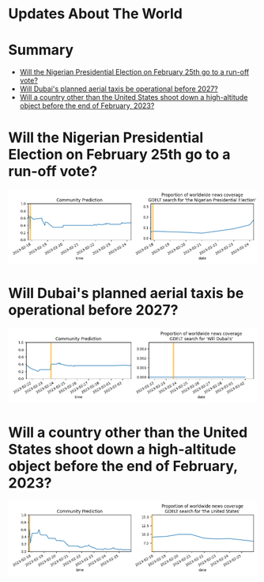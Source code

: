
Updates About The World
=======================

Summary
=======

* [Will the Nigerian Presidential Election on February 25th go to a run-off vote?](#will-the-nigerian-presidential-election-on-february-25th-go-to-a-run-off-vote)
* [Will Dubai's planned aerial taxis be operational before 2027?](#will-dubais-planned-aerial-taxis-be-operational-before-2027)
* [Will a country other than the United States shoot down a high-altitude object before the end of February, 2023?](#will-a-country-other-than-the-united-states-shoot-down-a-high-altitude-object-before-the-end-of-february-2023)

# Will the Nigerian Presidential Election on February 25th go to a run-off vote?


![Will Nigerian Election Go To Run-off](assets/06.png)
# Will Dubai's planned aerial taxis be operational before 2027?


![Dubai's aerial taxis operational before 2027?](assets/09.png)
# Will a country other than the United States shoot down a high-altitude object before the end of February, 2023?


![Downing High-Altitude Objects, February 2023](assets/10.png)